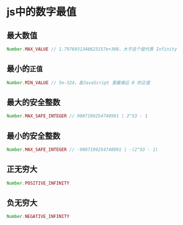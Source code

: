 # js中的数字最值
## 最大数值
```javascript
Number.MAX_VALUE // 1.7976931348623157e+308，大于这个值代表 Infinity
```
## 最小的`正值`
```javascript
Number.MIN_VALUE // 5e-324，是JavaScript 里最接近 0 的正值
```
## 最大的安全整数
```javascript
Number.MAX_SAFE_INTEGER // 9007199254740991 | 2^53 - 1
```
## 最小的安全整数
```javascript
Number.MAX_SAFE_INTEGER // -9007199254740991 | -(2^53 - 1)
```
## 正无穷大
```javascript
Number.POSITIVE_INFINITY
```
## 负无穷大
```javascript
Number.NEGATIVE_INFINITY
```